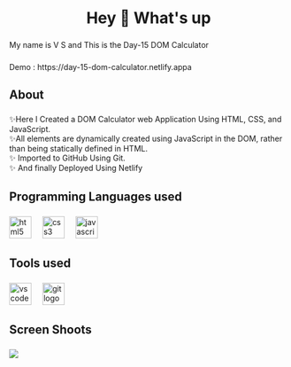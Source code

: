 <h1 align="center">Hey 👋 What's up</h1>

###

<p align="left">My name is V S and This is the Day-15 DOM Calculator</p>

###

<p align="left">Demo : https://day-15-dom-calculator.netlify.appa</p>

###

<h2 align="left">About</h2>

###

<p align="left">✨Here I Created a DOM Calculator web Application Using HTML, CSS, and JavaScript.<br>✨All elements are dynamically created using JavaScript in the DOM, rather than being statically defined in HTML.<br>✨ Imported to GitHub Using Git.<br>✨ And finally Deployed Using Netlify</p>

###

<h2 align="left">Programming Languages used</h2>

###

<div align="left">
  <img src="https://cdn.jsdelivr.net/gh/devicons/devicon/icons/html5/html5-original.svg" height="40" alt="html5 logo"  />
  <img width="12" />
  <img src="https://cdn.jsdelivr.net/gh/devicons/devicon/icons/css3/css3-original.svg" height="40" alt="css3 logo"  />
  <img width="12" />
  <img src="https://cdn.jsdelivr.net/gh/devicons/devicon/icons/javascript/javascript-plain.svg" height="40" alt="javascript logo"  />
</div>

###

<h2 align="left">Tools used</h2>

###

<div align="left">
  <img src="https://cdn.jsdelivr.net/gh/devicons/devicon/icons/vscode/vscode-original.svg" height="40" alt="vscode logo"  />
  <img width="12" />
  <img src="https://cdn.jsdelivr.net/gh/devicons/devicon/icons/git/git-original.svg" height="40" alt="git logo"  />
</div>

###

<h2 align="left">Screen Shoots</h2>

###

<img src="https://github.com/Prakash-V-S/Day-15-Dom-Calculator-/assets/141955456/db2df7a4-d326-46ce-9c1f-08efc7e27a95">

###
